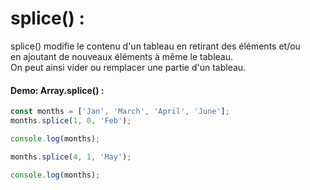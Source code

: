# splice() :

splice() modifie le contenu d'un tableau en retirant des éléments et/ou </br>
en ajoutant de nouveaux éléments à même le tableau. </br>
On peut ainsi vider ou remplacer une partie d'un tableau. 

#### Demo: Array.splice() :

````js
const months = ['Jan', 'March', 'April', 'June'];
months.splice(1, 0, 'Feb');

console.log(months);

months.splice(4, 1, 'May');

console.log(months);
````
